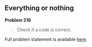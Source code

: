 Everything or nothing
---------------------

**Problem 216**

> Check if a code is correct.

Full problem statement is available [here][mirror].

[mirror]: https://github.com/rdtsc/codeeval-problem-statements/tree/master/hard/216-everything-or-nothing/
          "View Problem Statement Mirror"
